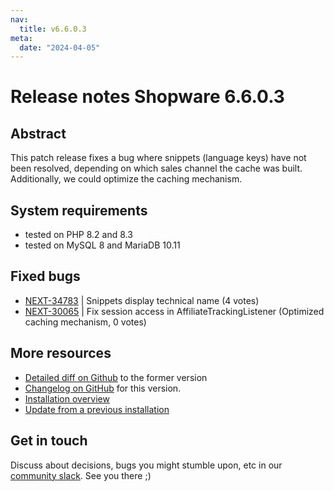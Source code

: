 ```yaml
---
nav:
  title: v6.6.0.3
meta:
  date: "2024-04-05"
---
```

# Release notes Shopware 6.6.0.3

## Abstract

This patch release fixes a bug where snippets (language keys) have not been resolved, depending on which sales channel the cache was built. Additionally, we could optimize the caching mechanism.

## System requirements

* tested on PHP 8.2 and 8.3
* tested on MySQL 8 and MariaDB 10.11

## Fixed bugs

* [NEXT-34783](https://issues.shopware.com/issues/NEXT-34783) | Snippets display technical name (4 votes)
* [NEXT-30065](https://github.com/shopware/shopware/blob/v6.6.0.3/changelog/release-6-6-0-3/2024-04-04-next-30065.md) | Fix session access in AffiliateTrackingListener (Optimized caching mechanism, 0 votes)

## More resources

* [Detailed diff on Github](https://github.com/shopware/shopware/compare/v6.6.0.2...v6.6.0.3) to the former version
* [Changelog on GitHub](https://github.com/shopware/shopware/blob/v6.6.0.3/CHANGELOG.md) for this version.
* [Installation overview](https://developer.shopware.com/docs/guides/installation/)
* [Update from a previous installation](https://developer.shopware.com/docs/guides/installation/template.html#update-shopware)

## Get in touch

Discuss about decisions, bugs you might stumble upon, etc in our [community slack](https://slack.shopware.com). See you there ;)
